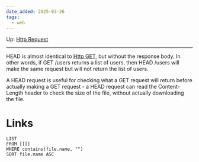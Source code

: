 ```yaml
---
date_added: 2025-02-26
tags:
  - web
---
```

Up: [Http Request](Http%20Request.md)
___
 HEAD is almost identical to [Http GET](Http%20GET.md), but without the response body.
In other words, if GET /users returns a list of users, then HEAD /users will make the same request but will not return the list of users.

A HEAD request is useful for checking what a GET request will return before actually making a GET request - a HEAD request can read the Content-Length header to check the size of the file, without actually downloading the file.
# Links
```dataview
LIST
FROM [[]]
WHERE contains(file.name, "")
SORT file.name ASC
```
